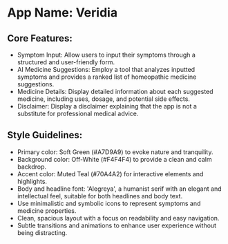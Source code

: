 # **App Name**: Veridia

## Core Features:

- Symptom Input: Allow users to input their symptoms through a structured and user-friendly form.
- AI Medicine Suggestions: Employ a tool that analyzes inputted symptoms and provides a ranked list of homeopathic medicine suggestions.
- Medicine Details: Display detailed information about each suggested medicine, including uses, dosage, and potential side effects.
- Disclaimer: Display a disclaimer explaining that the app is not a substitute for professional medical advice.

## Style Guidelines:

- Primary color: Soft Green (#A7D9A9) to evoke nature and tranquility.
- Background color: Off-White (#F4F4F4) to provide a clean and calm backdrop.
- Accent color: Muted Teal (#70A4A2) for interactive elements and highlights.
- Body and headline font: 'Alegreya', a humanist serif with an elegant and intellectual feel, suitable for both headlines and body text.
- Use minimalistic and symbolic icons to represent symptoms and medicine properties.
- Clean, spacious layout with a focus on readability and easy navigation.
- Subtle transitions and animations to enhance user experience without being distracting.